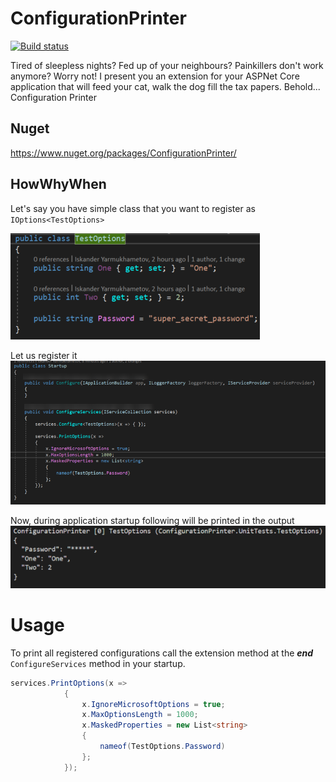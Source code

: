 # ConfigurationPrinter

[![Build status](https://ci.appveyor.com/api/projects/status/v8c8qjqla1dve1j9?svg=true)](https://ci.appveyor.com/project/nomailme/configurationprinter)

Tired of sleepless nights? Fed up of your neighbours? Painkillers don't work anymore? Worry not! I present you an extension for your ASPNet Core application that will feed your cat, walk the dog fill the tax papers. Behold... Configuration Printer

## Nuget
https://www.nuget.org/packages/ConfigurationPrinter/

## HowWhyWhen

Let's say you have simple class that you want to register as `IOptions<TestOptions>`

![ExampleOptionsClass](https://github.com/nomailme/ConfigurationPrinter/blob/master/docs/assets/example.png)

Let us register it
![Registration](https://github.com/nomailme/ConfigurationPrinter/blob/master/docs/assets/usage.png)

Now, during application startup following will be printed in the output
![Output](https://github.com/nomailme/ConfigurationPrinter/blob/master/docs/assets/log_output.png)

# Usage

To print all registered configurations call the extension method at the ***___end___*** `ConfigureServices` method in your startup.
```csharp
services.PrintOptions(x =>
            {
                x.IgnoreMicrosoftOptions = true;
                x.MaxOptionsLength = 1000;
                x.MaskedProperties = new List<string>
                {
                    nameof(TestOptions.Password)
                };
            });
```
